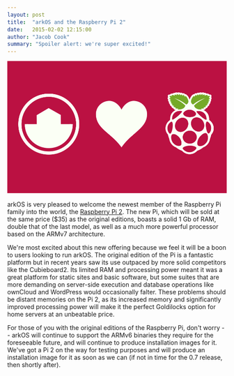 ```yaml
---
layout: post
title:  "arkOS and the Raspberry Pi 2"
date:   2015-02-02 12:15:00
author: "Jacob Cook"
summary: "Spoiler alert: we're super excited!"
---
```


![](/static/img/20150202001.png)

arkOS is very pleased to welcome the newest member of the Raspberry Pi family into the world, the [Raspberry Pi 2](http://www.raspberrypi.org/raspberry-pi-2-on-sale/). The new Pi, which will be sold at the same price ($35) as the original editions, boasts a solid 1 Gb of RAM, double that of the last model, as well as a much more powerful processor based on the ARMv7 architecture.

We're most excited about this new offering because we feel it will be a boon to users looking to run arkOS. The original edition of the Pi is a fantastic platform but in recent years saw its use outpaced by more solid competitors like the Cubieboard2. Its limited RAM and processing power meant it was a great platform for static sites and basic software, but some suites that are more demanding on server-side execution and database operations like ownCloud and WordPress would occasionally falter. These problems should be distant memories on the Pi 2, as its increased memory and significantly improved processing power will make it the perfect Goldilocks option for home servers at an unbeatable price.

For those of you with the original editions of the Raspberry Pi, don't worry -- arkOS will continue to support the ARMv6 binaries they require for the foreseeable future, and will continue to produce installation images for it. We've got a Pi 2 on the way for testing purposes and will produce an installation image for it as soon as we can (if not in time for the 0.7 release, then shortly after).
